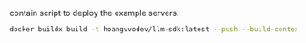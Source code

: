 contain script to deploy the example servers.

```bash
docker buildx build -t hoangvvodev/llm-sdk:latest --push --build-context agent-go=../agent-go --build-context sdk-go=../sdk-go --build-context agent-rust=../agent-rust  --build-context sdk-rust=../sdk-rust --platform linux/amd64 .
```
